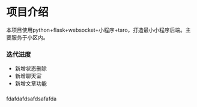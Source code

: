 

# 项目介绍
本项目使用python+flask+websocket+小程序+taro，打造最小小程序后端。主要服务于小区内。

### 迭代进度
- 新增状态删除
- 新增聊天室
- 新增文章功能



### 
fdafdafdsafdsafafda
